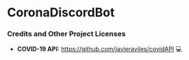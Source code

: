# CoronaDiscordBot

### Credits and Other Project Licenses

- **COVID-19 API:** https://github.com/javieraviles/covidAPI :computer:
